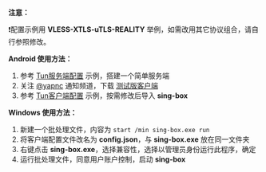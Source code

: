 **注意：**

:exclamation:配置示例用 **VLESS-XTLS-uTLS-REALITY** 举例，如需改用其它协议组合，请自行参照修改。

**Android 使用方法：**

1. 参考 [Tun服务端配置](https://github.com/chika0801/sing-box-examples/blob/main/Tun/config_server.json) 示例，搭建一个简单服务端
2. 关注 [@yapnc](https://t.me/yapnc) 通知频道，下载 [测试版客户端](https://install.appcenter.ms/users/nekohasekai/apps/sfa/distribution_groups/publictest)
3. 参考 [Tun客户端配置](https://github.com/chika0801/sing-box-examples/blob/main/Tun/config_client_android.json) 示例，按需修改后导入 **sing-box**

**Windows 使用方法：**

1. 新建一个批处理文件，内容为 `start /min sing-box.exe run`
2. 将客户端配置文件改名为 **config.json**，与 **sing-box.exe** 放在同一文件夹
3. 右键点击 **sing-box.exe**，选择兼容性，选择以管理员身份运行此程序，确定
4. 运行批处理文件，同意用户账户控制，启动 **sing-box**
